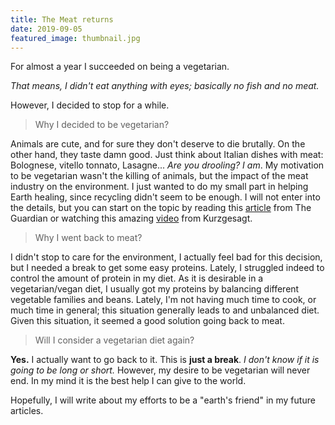 ```yaml
---
title: The Meat returns
date: 2019-09-05
featured_image: thumbnail.jpg
---
```

For almost a year I succeeded on being a vegetarian.

_That means, I didn't eat anything with eyes;
basically no fish and no meat._

However, I decided to stop for a while.

> Why I decided to be vegetarian?

Animals are cute, and for sure they don't deserve to die brutally.
On the other hand, they taste damn good. Just think about Italian dishes with meat: Bolognese, vitello tonnato, Lasagne... _Are you drooling? I am_.
My motivation to be vegetarian wasn't the killing of animals, but the impact of the meat industry on the environment.
I just wanted to do my small part in helping Earth healing, since recycling didn't seem to be enough.
I will not enter into the details, but you can start on the topic by reading this [article](https://www.theguardian.com/environment/2018/may/31/avoiding-meat-and-dairy-is-single-biggest-way-to-reduce-your-impact-on-earth) from The Guardian or watching this amazing [video](https://www.youtube.com/watch?v=NxvQPzrg2Wg) from Kurzgesagt.

> Why I went back to meat?

I didn't stop to care for the environment, I actually feel bad for this decision, but I needed a break to get some easy proteins.
Lately, I struggled indeed to control the amount of protein in my diet.
As it is desirable in a vegetarian/vegan diet, I usually got my proteins by balancing different vegetable families and beans.
Lately, I'm not having much time to cook, or much time in general; this situation generally leads to and unbalanced diet.
Given this situation, it seemed a good solution going back to meat.

> Will I consider a vegetarian diet again?

__Yes.__
I actually want to go back to it. This is __just a break__.
_I don't know if it is going to be long or short._
However, my desire to be vegetarian will never end.
In my mind it is the best help I can give to the world.

Hopefully, I will write about my efforts to be a "earth's friend" in my future articles.
